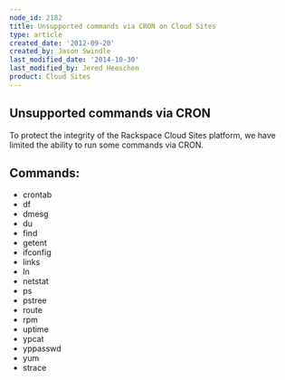 ```yaml
---
node_id: 2182
title: Unsupported commands via CRON on Cloud Sites
type: article
created_date: '2012-09-20'
created_by: Jason Swindle
last_modified_date: '2014-10-30'
last_modified_by: Jered Heeschen
product: Cloud Sites
---
```


Unsupported commands via CRON
-----------------------------

To protect the integrity of the Rackspace Cloud Sites platform, we have
limited the ability to run some commands via CRON.

Commands:
---------

-   crontab
-   df
-   dmesg
-   du
-   find
-   getent
-   ifconfig
-   links
-   ln
-   netstat
-   ps
-   pstree
-   route
-   rpm
-   uptime
-   ypcat
-   yppasswd
-   yum
-   strace


